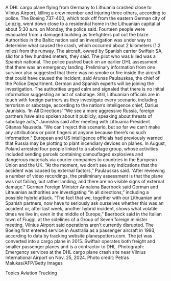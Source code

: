 A DHL cargo plane flying from Germany to Lithuania crashed close to Vilnius Airport, killing a crew member and injuring three others, according to police.
The Boeing 737-400, which took off from the eastern German city of Leipzig, went down close to a residential home in the Lithuanian capital at about 5:30 a.m. on Monday, the police said. Fourteen people were evacuated from a damaged building as firefighters put out the blaze.
Authorities in the Baltic nation said an investigation was under way to determine what caused the crash, which occurred about 2 kilometers (1.2 miles) from the runway. The aircraft, owned by Spanish carrier Swiftair SA, slid for a few hundred meters, they said. The pilot who was killed was a Spanish national.
The police pushed back on an earlier DHL assessment that there was an emergency landing. Preliminary information from one survivor also suggested that there was no smoke or fire inside the aircraft that could have caused the incident, said Arunas Paulauskas, the chief of the Police Department. German and Spanish experts will be joining the investigation.
The authorities urged calm and signaled that there is no initial information suggesting an act of sabotage. Still, Lithuanian officials are in touch with foreign partners as they investigate every scenario, including terrorism or sabotage, according to the nation’s intelligence chief, Darius Jauniskis.
‘In All Directions’
“We see a more aggressive Russia, foreign partners have also spoken about it publicly, speaking about threats of sabotage acts,” Jauniskis said after meeting with Lithuania President Gitanas Nauseda. “We can’t reject this scenario, but so far we can’t make any attributions or point fingers at anyone because there’s no such information.”
European and US intelligence officials had previously warned that Russia may be plotting to plant incendiary devices on planes. In August, Poland arrested four people linked to a sabotage group, whose activities included sending parcels containing camouflaged explosives and dangerous materials via courier companies to countries in the European Union and the UK.
“At the moment, we don’t see any indications that the accident was caused by external factors,” Paulauskas said. “After reviewing a number of video recordings, the preliminary assessment is that the plane was not falling, but rather landing, and there are no visible signs of external damage.”
German Foreign Minister Annalena Baerbock said German and Lithuanian authorities are investigating “in all directions,” including a possible hybrid attack.
“The fact that we, together with our Lithuanian and Spanish partners, now have to seriously ask ourselves whether this was an accident or, after last week, another hybrid incident, shows what volatile times we live in, even in the middle of Europe,” Baerbock said in the Italian town of Fiuggi, at the sidelines of a Group of Seven foreign minister meeting.
Vilnius Airport said operations aren’t currently disrupted.
The Boeing first entered service in Australia as a passenger aircraft in 1993, according to data by tracking website planespotters.com. The jet was converted into a cargo plane in 2015. Swiftair operates both freight and smaller passenger planes and is a contractor to DHL.
Photograph: Emergency services at the DHL cargo plane crash site near Vilnius International Airport on Nov. 25, 2024. Photo credit: Petras Malukas/AFP/Getty Images

Topics
Aviation
Trucking
